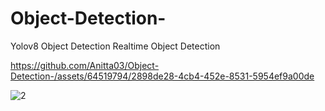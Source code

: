 # Object-Detection-
Yolov8 Object Detection
Realtime Object Detection

https://github.com/Anitta03/Object-Detection-/assets/64519794/2898de28-4cb4-452e-8531-5954ef9a00de


![2](https://github.com/Anitta03/Object-Detection-/assets/64519794/024471a8-401d-402f-a808-d98015eafcdb)
